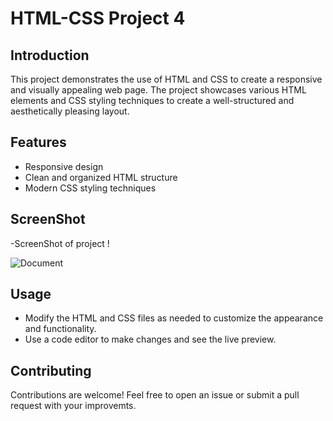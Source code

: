 # HTML-CSS Project 4

## Introduction
This project demonstrates the use of HTML and CSS to create a responsive and visually appealing web page. The project showcases various HTML elements and CSS styling techniques to create a well-structured and aesthetically pleasing layout.

## Features
- Responsive design
- Clean and organized HTML structure
- Modern CSS styling techniques

## ScreenShot
-ScreenShot of project !

![Document](https://github.com/user-attachments/assets/f915c568-915f-41a9-abec-30b832f9147c)


## Usage
- Modify the HTML and CSS files as needed to customize the appearance and functionality.
- Use a code editor to make changes and see the live preview.

## Contributing
Contributions are welcome! Feel free to open an issue or submit a pull request with your improvemts.

